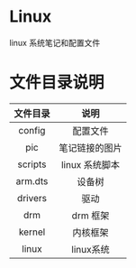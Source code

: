 # Linux

linux 系统笔记和配置文件

# 文件目录说明

| 文件目录 | 说明 |
| :---: | :---: |
| config | 配置文件 |
| pic | 笔记链接的图片 |
| scripts | linux 系统脚本 |
| arm.dts | 设备树 |
| drivers | 驱动 |
| drm | drm 框架 |
| kernel | 内核框架 |
| linux | linux系统 |
